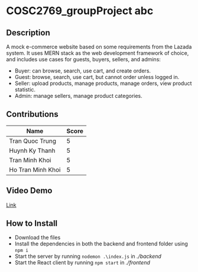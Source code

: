# COSC2769_groupProject abc

## Description
A mock e-commerce website based on some requirements from the Lazada system. It uses MERN stack as the web development framework of choice, and includes use cases for guests, buyers, sellers, and admins:
- Buyer: can browse, search, use cart, and create orders.
- Guest: browse, search, use cart, but cannot order unless logged in.
- Seller: upload products, manage products, manage orders, view product statistic.
- Admin: manage sellers, manage product categories.

## Contributions
| Name | Score |
|--|--|
| Tran Quoc Trung | 5 |
| Huynh Ky Thanh | 5 |
| Tran Minh Khoi | 5 |
| Ho Tran Minh Khoi | 5 |

## Video Demo
[Link](https://drive.google.com/file/d/1-6YrCtVMPYfnzULX4r5NHgO6aabXSCUI/view?usp=share_link&fbclid=IwAR1dMfwhFuf-RhKgI-azvfr7A6GHkVTmWPby-EgzmStB8fygLleSEb6l-4k)

## How to Install

 - Download the files
 - Install the dependencies in both the backend and frontend folder using `npm i`
 - Start the server by running `nodemon .\index.js` in *./backend*
 - Start the React client by running `npm start` in *./frontend*
